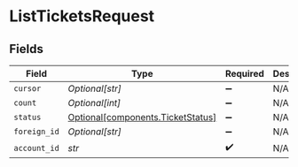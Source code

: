 # ListTicketsRequest


## Fields

| Field                                                                        | Type                                                                         | Required                                                                     | Description                                                                  | Example                                                                      |
| ---------------------------------------------------------------------------- | ---------------------------------------------------------------------------- | ---------------------------------------------------------------------------- | ---------------------------------------------------------------------------- | ---------------------------------------------------------------------------- |
| `cursor`                                                                     | *Optional[str]*                                                              | :heavy_minus_sign:                                                           | N/A                                                                          |                                                                              |
| `count`                                                                      | *Optional[int]*                                                              | :heavy_minus_sign:                                                           | N/A                                                                          | 20                                                                           |
| `status`                                                                     | [Optional[components.TicketStatus]](../../models/components/ticketstatus.md) | :heavy_minus_sign:                                                           | N/A                                                                          |                                                                              |
| `foreign_id`                                                                 | *Optional[str]*                                                              | :heavy_minus_sign:                                                           | N/A                                                                          |                                                                              |
| `account_id`                                                                 | *str*                                                                        | :heavy_check_mark:                                                           | N/A                                                                          |                                                                              |